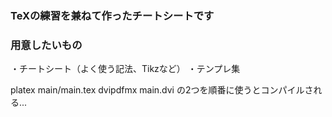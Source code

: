 ### TeXの練習を兼ねて作ったチートシートです

### 用意したいもの
・チートシート（よく使う記法、Tikzなど）
・テンプレ集

platex main/main.tex
dvipdfmx main.dvi
の2つを順番に使うとコンパイルされる...